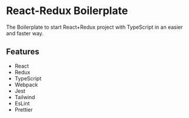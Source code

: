 # React-Redux Boilerplate

The Boilerplate to start React+Redux project with TypeScript in an easier and faster way. 

## Features

- React
- Redux
- TypeScript
- Webpack
- Jest
- Tailwind
- EsLint
- Prettier
